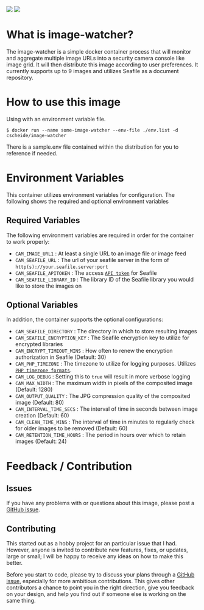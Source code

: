 [![](https://images.microbadger.com/badges/image/cscheide/image-watcher.svg)](http://microbadger.com/images/cscheide/image-watcher)
[![](https://images.microbadger.com/badges/version/cscheide/image-watcher.svg)](http://microbadger.com/images/cscheide/image-watcher)

# What is image-watcher?

The image-watcher is a simple docker container process that will monitor and aggregate multiple image URLs into a security camera console like image grid. It will then distribute this image according to user preferences. It currently supports up to 9 images and utilizes Seafile as a document repository.


# How to use this image

Using with an environment variable file. 

```console
$ docker run --name some-image-watcher --env-file ./env.list -d cscheide/image-watcher
```

There is a sample.env file contained within the distribution for you to reference if needed.



# Environment Variables

This container utilizes environment variables for configuration. The following shows the required and optional environment variables

## Required Variables

The following environment variables are required in order for the container to work properly:

- `CAM_IMAGE_URL1` : At least a single URL to an image file or image feed
- `CAM_SEAFILE_URL` : The url of your seafile server in the form of `http(s)://your.seafile.server:port`
- `CAM_SEAFILE_APITOKEN` : The access [`API token`](http://manual.seafile.com/develop/web_api.html#quick-start) for Seafile
- `CAM_SEAFILE_LIBRARY_ID` : The library ID of the Seafile library you would like to store the images on

## Optional Variables

In addition, the container supports the optional configurations:

- `CAM_SEAFILE_DIRECTORY` : The directory in which to store resulting images
- `CAM_SEAFILE_ENCRYPTION_KEY` : The Seafile encryption key to utilize for encrypted libraries
- `CAM_ENCRYPT_TIMEOUT_MINS` : How often to renew the encryption authorization in Seafile (Default: 30)
- `CAM_PHP_TIMEZONE` : The timezone to utilize for logging purposes. Utilizes [`PHP timezone formats`](http://php.net/manual/en/timezones.php).
- `CAM_LOG_DEBUG` : Setting this to `true` will result in more verbose logging
- `CAM_MAX_WIDTH` : The maximum width in pixels of the composited image (Default: 1280)
- `CAM_OUTPUT_QUALITY` : The JPG compression quality of the composited image (Default: 80)
- `CAM_INTERVAL_TIME_SECS` : The interval of time in seconds between image creation (Default: 60)
- `CAM_CLEAN_TIME_MINS` : The interval of time in minutes to regularly check for older images to be removed (Default: 60)
- `CAM_RETENTION_TIME_HOURS` : The period in hours over which to retain images (Default: 24)

# Feedback / Contribution

## Issues

If you have any problems with or questions about this image, please post a [GitHub issue](https://github.com/crscheid/image-watcher/issues).

## Contributing

This started out as a hobby project for an particular issue that I had. However, anyone is invited to contribute new features, fixes, or updates, large or small; I will be happy to receive any ideas on how to make this better.

Before you start to code, please try to discuss your plans through a [GitHub issue](https://github.com/crscheid/image-watcher/issues), especially for more ambitious contributions. This gives other contributors a chance to point you in the right direction, give you feedback on your design, and help you find out if someone else is working on the same thing.




